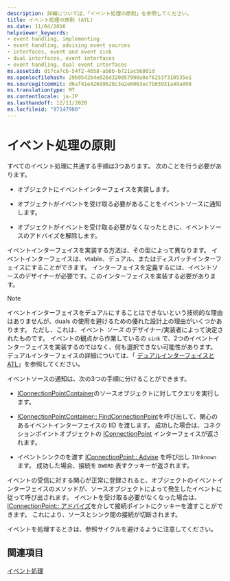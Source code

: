 ```yaml
---
description: 詳細については、「イベント処理の原則」を参照してください。
title: イベント処理の原則 (ATL)
ms.date: 11/04/2016
helpviewer_keywords:
- event handling, implementing
- event handling, advising event sources
- interfaces, event and event sink
- dual interfaces, event interfaces
- event handling, dual event interfaces
ms.assetid: d17ca7cb-54f2-4658-ab8b-b721ac56801d
ms.openlocfilehash: 29b9542b4e026d320857990a0ef6253f310535e1
ms.sourcegitcommit: d6af41e42699628c3e2e6063ec7b03931a49a098
ms.translationtype: MT
ms.contentlocale: ja-JP
ms.lasthandoff: 12/11/2020
ms.locfileid: "97147980"
---
```

# <a name="event-handling-principles"></a>イベント処理の原則

すべてのイベント処理に共通する手順は3つあります。 次のことを行う必要があります。

- オブジェクトにイベントインターフェイスを実装します。

- オブジェクトがイベントを受け取る必要があることをイベントソースに通知します。

- オブジェクトがイベントを受け取る必要がなくなったときに、イベントソースのアドバイズを解除します。

イベントインターフェイスを実装する方法は、その型によって異なります。 イベントインターフェイスは、vtable、デュアル、またはディスパッチインターフェイスにすることができます。 インターフェイスを定義するには、イベントソースのデザイナーが必要です。このインターフェイスを実装する必要があります。

> [!NOTE]
> イベントインターフェイスをデュアルにすることはできないという技術的な理由はありませんが、duals の使用を避けるための優れた設計上の理由がいくつかあります。 ただし、これは、イベント *ソース* のデザイナー/実装者によって決定されたものです。 イベントの観点から作業しているの `sink` で、2つのイベントインターフェイスを実装するのではなく、何も選択できない可能性があります。 デュアルインターフェイスの詳細については、「 [デュアルインターフェイスと ATL](../atl/dual-interfaces-and-atl.md)」を参照してください。

イベントソースの通知は、次の3つの手順に分けることができます。

- [IConnectionPointContainer](/windows/win32/api/ocidl/nn-ocidl-iconnectionpointcontainer)のソースオブジェクトに対してクエリを実行します。

- [IConnectionPointContainer:: FindConnectionPoint](/windows/win32/api/ocidl/nf-ocidl-iconnectionpointcontainer-findconnectionpoint)を呼び出して、関心のあるイベントインターフェイスの IID を渡します。 成功した場合は、コネクションポイントオブジェクトの [IConnectionPoint](/windows/win32/api/ocidl/nn-ocidl-iconnectionpoint) インターフェイスが返されます。

- イベントシンクのを渡す [IConnectionPoint:: Advise](/windows/win32/api/ocidl/nf-ocidl-iconnectionpoint-advise) を呼び出し `IUnknown` ます。 成功した場合、接続を `DWORD` 表すクッキーが返されます。

イベントの受信に対する関心が正常に登録されると、オブジェクトのイベントインターフェイスのメソッドが、ソースオブジェクトによって発生したイベントに従って呼び出されます。 イベントを受け取る必要がなくなった場合は、 [IConnectionPoint:: アドバイズ](/windows/win32/api/ocidl/nf-ocidl-iconnectionpoint-unadvise)を介して接続ポイントにクッキーを渡すことができます。 これにより、ソースとシンク間の接続が切断されます。

イベントを処理するときは、参照サイクルを避けるように注意してください。

## <a name="see-also"></a>関連項目

[イベント処理](../atl/event-handling-and-atl.md)
